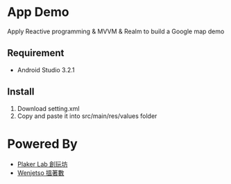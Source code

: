 # App Demo

Apply Reactive programming & MVVM & Realm to build a Google map demo

## Requirement
- Android Studio 3.2.1

## Install

1. Download setting.xml
2. Copy and paste it into src/main/res/values folder

# Powered By 
- [Plaker Lab 創玩坊](https://plakerlab.com/)
- [Wenjetso 搵著數](https://www.wenjetso.com/zh_HK/)
